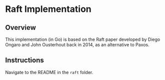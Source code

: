 # Raft Implementation

## Overview

This implementation (in Go) is based on the Raft paper developed by Diego Ongaro and John Ousterhout back in 2014, as an alternative to Paxos.

## Instructions

Navigate to the README in the `raft` folder.
